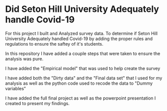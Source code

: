 # Did Seton Hill University Adequately handle Covid-19 
For this project I built and Analyzed survey data.  To determine if Seton Hill University Adequately handled Covid-19 by adding the proper rules and regulations to ensure the saftey of it's students. 

In this repository I have added a couple steps that were taken to ensure the analysis was pure.

I have added the "Empirical model" that was used to help create the survey 

I have added both the "Dirty data" and the "Final data set" that I used for my analysis as well as the python code used to recode the data to "Dummy variables"

I have added the full final project as well as the powerpoint presentation I created to present my findings.

